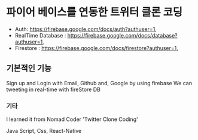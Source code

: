 # 파이어 베이스를 연동한 트위터 클론 코딩 
- Auth: https://firebase.google.com/docs/auth?authuser=1, 
- RealTime Database : https://firebase.google.com/docs/database?authuser=1, 
- Firestore : https://firebase.google.com/docs/firestore?authuser=1,

## 기본적인 기능
Sign up and Login with Email, Github and, Google by using firebase
We can tweeting in real-time with fireStore DB

### 기타 
I learned it from Nomad Coder 'Twitter Clone Coding'

Java Script, Css, React-Native
